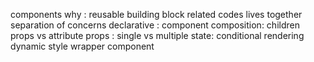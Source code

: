 components why :
reusable building block
related codes lives together
separation of concerns
declarative :
component composition:
children props vs attribute props : single vs multiple
state:
conditional rendering
dynamic style
wrapper component
